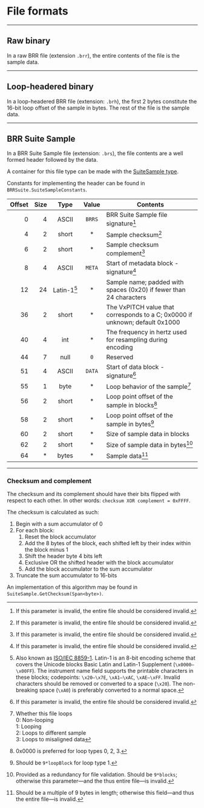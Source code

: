 ﻿# File formats

----

## Raw binary
In a raw BRR file (extension `.brr`), the entire contents of the file is the sample data.

----

## Loop-headered binary
In a loop-headered BRR file (extension: `.brh`), the first 2 bytes constitute the 16-bit loop offset of the sample in bytes. The rest of the file is the sample data.

----

## BRR Suite Sample
In a BRR Suite Sample file (extension: `.brs`), the file contents are a well formed header followed by the data.

A container for this file type can be made with the [SuiteSample type](./API/SuiteSample.md).

Constants for implementing the header can be found in `BRRSuite.SuiteSampleConstants`.

| Offset | Size | Type  | Value  | Contents |
| ------:|-----:|:-----:|:------:| -------- |
|      0 |    4 | ASCII | `BRRS` | BRR Suite Sample file signature[^1] |
|      4 |    2 | short | &ast;  | Sample checksum[^1] |
|      6 |    2 | short | &ast;  | Sample checksum complement[^1] |
|      8 |    4 | ASCII | `META` | Start of metadata block - signature[^1] |
|     12 |   24 | Latin&#8259;1[^0] | &ast;  | Sample name; padded with spaces (0x20) if fewer than 24 characters |
|     36 |    2 | short | &ast;  | The VxPITCH value that corresponds to a C; 0x0000 if unknown; default 0x1000 |
|     40 |    4 | int   | &ast;  | The frequency in hertz used for resampling during encoding |
|     44 |    7 | null  | `0`    | Reserved
|     51 |    4 | ASCII | `DATA` | Start of data block - signature[^1] |
|     55 |    1 | byte  | &ast;  | Loop behavior of the sample[^2] |
|     56 |    2 | short | &ast;  | Loop point offset of the sample in blocks[^3] |
|     58 |    2 | short | &ast;  | Loop point offset of the sample in bytes[^4] |
|     60 |    2 | short | &ast;  | Size of sample data in blocks |
|     62 |    2 | short | &ast;  | Size of sample data in bytes[^5] |
|     64 |   \* | bytes | &ast;  | Sample data[^6] |

[^0]: Also known as [ISO/IEC 8859-1](https://www.unicode.org/Public/MAPPINGS/ISO8859/8859-1.TXT). Latin-1 is an 8-bit encoding scheme that covers the Unicode blocks Basic Latin and Latin-1 Supplement (`\x0000–\x00FF`). The instrument name field supports the printable characters in these blocks; codepoints: `\x20–\x7E`, `\xA1—\xAC`, `\xAE–\xFF`. Invalid characters should be removed or converted to a space (`\x20`). The non-breaking space (`\xA0`) is preferably converted to a normal space.
[^1]: If this parameter is invalid, the entire file should be considered invalid.
[^2]: Whether this file loops <br/>0: Non-looping<br/>1: Looping<br/>2: Loops to different sample[^999]<br/>3: Loops to misaligned data[^999]
[^3]: 0x0000 is preferred for loop types 0, 2, 3.
[^4]: Should be `9*loopBlock` for loop type 1.
[^5]: Provided as a redundancy for file validation. Should be `9*blocks`; otherwise this parameter&mdash;and the thus entire file&mdash;is invalid.
[^6]: Should be a multiple of 9 bytes in length; otherwise this field&mdash;and thus the entire file&mdash;is invalid.

[^999]: This is technically a valid thing to do, but please don't.

----

### Checksum and complement
The checksum and its complement should have their bits flipped with respect to each other. In other words: `checksum XOR complement = 0xFFFF`.

The checksum is calculated as such:

1. Begin with a sum accumulator of 0
2. For each block:
	1. Reset the block accumulator
	2. Add the 8 bytes of the block, each shifted left by their index within the block minus 1
	3. Shift the header byte 4 bits left
	4. Exclusive OR the shifted header with the block accumulator
	5. Add the block accumulator to the sum accumulator
3. Truncate the sum accumulator to 16-bits

An implementation of this algorithm may be found in `SuiteSample.GetChecksum(Span<byte>)`.
